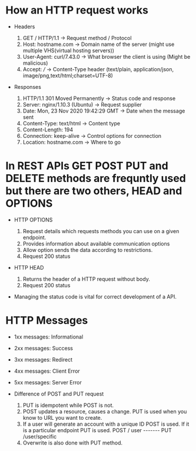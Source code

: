 # How an HTTP request works

- Headers
    1. GET /  HTTP/1.1 -> Request method / Protocol
    2. Host: hostname.com -> Domain name of the server (might use multiple VHS(virtual hosting servers))
    3. User-Agent: curl/7.43.0 -> What browser the client is using (Might be malicious)
    4. Accept: */* -> Content-Type header (text/plain, application/json, image/png,text/html;charset=UTF-8)

- Responses
    1. HTTP/1.1 301 Moved Permanently -> Status code and response
    2. Server: nginx/1.10.3 (Ubuntu) -> Request supplier
    3. Date: Mon, 23 Nov 2020 19:42:29 GMT  -> Date when the message sent
    4. Content-Type: text/html -> Content type
    5. Content-Length: 194
    6. Connection: keep-alive -> Control options for connection
    7. Location: hostname.com -> Where to go

# In REST APIs GET POST PUT and DELETE methods are frequntly used but there are two others, HEAD and OPTIONS

- HTTP OPTIONS
    1. Request details which requests methods you can use on a given endpoint.
    2. Provides information about available communication options
    3. Allow option sends the data according to restrictions.
    4. Request 200 status

- HTTP HEAD
    1. Returns the header of a HTTP request without body.
    2. Request 200 status

- Managing the status code is vital for correct development of a API.



# HTTP Messages
- 1xx messages: Informational
- 2xx messages: Success
- 3xx messages: Redirect
- 4xx messages: Client Error
- 5xx messages: Server Error


- Difference of POST and PUT request
    1. PUT is idempotent while POST is not.
    2. POST updates a resource, causes a change. PUT is used when you know to URL you want to create.
    3. If a user will generate an account with a unique ID POST is used. If it is a particular endpoint PUT is used. POST / user ------- PUT /user/specific
    4. Overwrite is also done with PUT method.
    